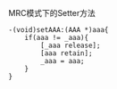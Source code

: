 MRC模式下的Setter方法

```
-(void)setAAA:(AAA *)aaa{
    if(aaa != _aaa){
        [_aaa release];
        [aaa retain];
        _aaa = aaa;
    }
}
```



